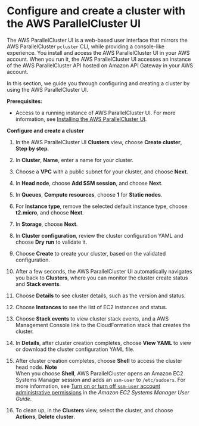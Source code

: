 # Configure and create a cluster with the AWS ParallelCluster UI<a name="configure-create-pcui-v3"></a>

The AWS ParallelCluster UI is a web\-based user interface that mirrors the AWS ParallelCluster `pcluster` CLI, while providing a console\-like experience\. You install and access the AWS ParallelCluster UI in your AWS account\. When you run it, the AWS ParallelCluster UI accesses an instance of the AWS ParallelCluster API hosted on Amazon API Gateway in your AWS account\.

In this section, we guide you through configuring and creating a cluster by using the AWS ParallelCluster UI\.

**Prerequisites:**
+ Access to a running instance of AWS ParallelCluster UI\. For more information, see [Installing the AWS ParallelCluster UI](install-pcui-v3.md)\.

**Configure and create a cluster**

1. In the AWS ParallelCluster UI **Clusters** view, choose **Create cluster**, **Step by step**\.

1. In **Cluster**, **Name**, enter a name for your cluster\.

1. Choose a **VPC** with a public subnet for your cluster, and choose **Next**\.

1. In **Head node**, choose **Add SSM session**, and choose **Next**\.

1. In **Queues**, **Compute resources**, choose **1** for **Static nodes**\.

1. For **Instance type**, remove the selected default instance type, choose **t2\.micro**, and choose **Next**\.

1. In **Storage**, choose **Next**\.

1. In **Cluster configuration**, review the cluster configuration YAML and choose **Dry run** to validate it\.

1. Choose **Create** to create your cluster, based on the validated configuration\.

1. After a few seconds, the AWS ParallelCluster UI automatically navigates you back to **Clusters**, where you can monitor the cluster create status and **Stack events**\.

1. Choose **Details** to see cluster details, such as the version and status\.

1. Choose **Instances** to see the list of EC2 instances and status\.

1. Choose **Stack events** to view cluster stack events, and a AWS Management Console link to the CloudFormation stack that creates the cluster\.

1. In **Details**, after cluster creation completes, choose **View YAML** to view or download the cluster configuration YAML file\.

1. After cluster creation completes, choose **Shell** to access the cluster head node\.
**Note**  
When you choose **Shell**, AWS ParallelCluster opens an Amazon EC2 Systems Manager session and adds an `ssm-user` to `/etc/sudoers`\. For more information, see [Turn on or turn off `ssm-user` account administrative permissions](https://docs.aws.amazon.com/systems-manager/latest/userguide/session-manager-getting-started-ssm-user-permissions.html) in the *Amazon EC2 Systems Manager User Guide*\.

1. To clean up, in the **Clusters** view, select the cluster, and choose **Actions**, **Delete cluster**\.